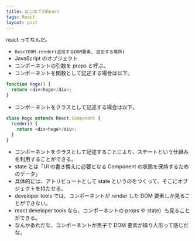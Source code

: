 ```yaml
---
title: はじめてのReact
tags: React
layout: post
---
```


react ってなんだ。

- `ReactDOM.render(追加するDOM要素, 追加する場所)`
- JavaScript のオブジェクト
- コンポーネントの引数を props と呼ぶ。
- コンポーネントを関数として記述する場合は以下。

```javascript
function Hoge() {
  return <div>hoge</div>;
}
```

- コンポーネントをクラスとして記述する場合は以下。

```js
class Hoge extends React.Component {
  render() {
    return <div>hoge</div>;
  }
}
```

- コンポーネントをクラスとして記述することにより、ステートという仕組みを利用することができる。
- state とは「UI の書き換えに必要となる Component の状態を保持するためのデータ」
- 具体的には、アトリビュートとして state というのをつくって、そこにオブジェクトを持たせる。
- developer tools では、コンポーネントが render した DOM 要素しか見ることができない。
- react developer tools なら、コンポーネントの props や state）も見ることができる。
- なんかあれだな、コンポーネントが黒子で DOM 要素が操り人形って感じだな。

